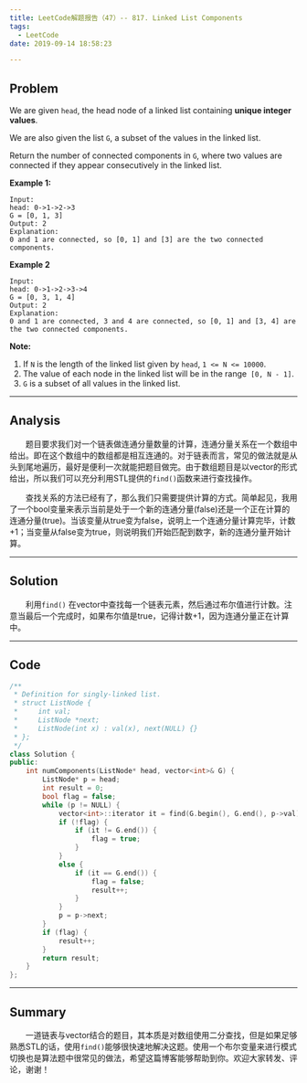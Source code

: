 ```yaml
---
title: LeetCode解题报告（47）-- 817. Linked List Components
tags:
  - LeetCode
date: 2019-09-14 18:58:23

---
```


## Problem

We are given `head`, the head node of a linked list containing **unique integer values**.

We are also given the list `G`, a subset of the values in the linked list.

Return the number of connected components in `G`, where two values are connected if they appear consecutively in the linked list.

<!-- more -->

**Example 1:**

```
Input:
head: 0->1->2->3
G = [0, 1, 3]
Output: 2
Explanation: 
0 and 1 are connected, so [0, 1] and [3] are the two connected components.
```

**Example 2**

```
Input: 
head: 0->1->2->3->4
G = [0, 3, 1, 4]
Output: 2
Explanation: 
0 and 1 are connected, 3 and 4 are connected, so [0, 1] and [3, 4] are the two connected components.
```



**Note:**

1. If `N` is the length of the linked list given by `head`, `1 <= N <= 10000`.
2. The value of each node in the linked list will be in the range` [0, N - 1]`.
3. `G` is a subset of all values in the linked list.

------

## Analysis

&emsp;&emsp;题目要求我们对一个链表做连通分量数量的计算，连通分量关系在一个数组中给出。即在这个数组中的数组都是相互连通的。对于链表而言，常见的做法就是从头到尾地遍历，最好是便利一次就能把题目做完。由于数组题目是以vector的形式给出，所以我们可以充分利用STL提供的`find()`函数来进行查找操作。

&emsp;&emsp;查找关系的方法已经有了，那么我们只需要提供计算的方式。简单起见，我用了一个bool变量来表示当前是处于一个新的连通分量(false)还是一个正在计算的连通分量(true)。当该变量从true变为false，说明上一个连通分量计算完毕，计数+1；当变量从false变为true，则说明我们开始匹配到数字，新的连通分量开始计算。

------

## Solution

&emsp;&emsp;利用`find()` 在vector中查找每一个链表元素，然后通过布尔值进行计数。注意当最后一个完成时，如果布尔值是true，记得计数+1，因为连通分量正在计算中。

------

## Code

```c++
/**
 * Definition for singly-linked list.
 * struct ListNode {
 *     int val;
 *     ListNode *next;
 *     ListNode(int x) : val(x), next(NULL) {}
 * };
 */
class Solution {
public:
    int numComponents(ListNode* head, vector<int>& G) {
        ListNode* p = head;
        int result = 0;
        bool flag = false;
        while (p != NULL) {
            vector<int>::iterator it = find(G.begin(), G.end(), p->val);
            if (!flag) {
                if (it != G.end()) {
                    flag = true;
                }
            }
            else {
                if (it == G.end()) {
                    flag = false;
                    result++;
                }
            }
            p = p->next;
        }
        if (flag) {
            result++;
        }
        return result;
    }
};
```

------

## Summary

&emsp;&emsp;一道链表与vector结合的题目，其本质是对数组使用二分查找，但是如果足够熟悉STL的话，使用`find()`能够很快速地解决这题。使用一个布尔变量来进行模式切换也是算法题中很常见的做法，希望这篇博客能够帮助到你。欢迎大家转发、评论，谢谢！
